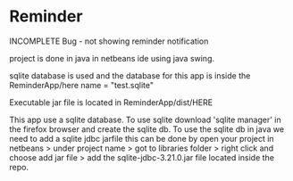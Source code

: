 # Reminder

INCOMPLETE
Bug - not showing reminder notification

project is done in java in netbeans ide using java swing.

sqlite database is used and the database for this app is inside the ReminderApp/here name = "test.sqlite"

Executable jar file is located in ReminderApp/dist/HERE

This app use a sqlite database. To use sqlite download 'sqlite manager' in the firefox browser and create the sqlite db.
To use the sqlite db in java we need to add a sqlite jdbc jarfile this can be done by
	open your project in netbeans > under project name > got to libraries folder > right click and choose add jar file > add the sqlite-jdbc-3.21.0.jar file located inside the repo.
	
